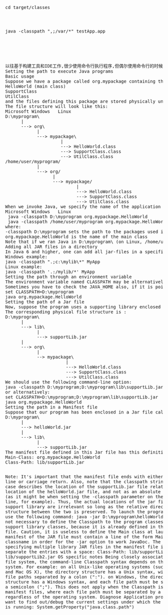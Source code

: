 <pre class="prettyprint lang-js linenums">
<pre class="prettyprint lang-js linenums">cd target/classes</pre>
<pre class="prettyprint lang-js linenums">java -classpath ",;/var/*" testApp.app</pre>
<br />
</pre>
<pre class="prettyprint lang-js linenums">以往基于构建工具和IDE工作,很少使用命令行执行程序,但偶尔使用命令行的时候关于类路径的设置都要查阅一下说明文档,这里找到一个详尽清晰的说明,以备自查.特别指明的是:classpath最好使用""(window系统下)或''(linux系统下)括起来,否则可能会因为包含的jar路径上含有空格一类的特殊字符导致出现奇怪的错误提示.,本文转自wikipedia,地址: http://en.wikipedia.org/wiki/Classpath_%28Java%29
Setting the path to execute Java programs
Basic usage
Suppose we have a package called org.mypackage containing the classes:
HelloWorld (main class)
SupportClass
UtilClass
and the files defining this package are stored physically under the directory D:\myprogram (on Windows) or /home/user/myprogram (on Linux).
The file structure will look like this:
Microsoft Windows	Linux
D:\myprogram\
      |
      ---&gt; org\  
            |
            ---&gt; mypackage\
                     |
                     ---&gt; HelloWorld.class       
                     ---&gt; SupportClass.class   
                     ---&gt; UtilClass.class     
/home/user/myprogram/
            |
            ---&gt; org/  
                  |
                  ---&gt; mypackage/
                           |
                           ---&gt; HelloWorld.class       
                           ---&gt; SupportClass.class   
                           ---&gt; UtilClass.class     
When we invoke Java, we specify the name of the application to run: org.mypackage.HelloWorld. However we must also tell Java where to look for the files and directories defining our package. So to launch the program, we use the following command:
Microsoft Windows	Linux
 java -classpath D:\myprogram org.mypackage.HelloWorld
 java -classpath /home/user/myprogram org.mypackage.HelloWorld 
where:
-classpath D:\myprogram sets the path to the packages used in the program (on Linux, -classpath /home/user/myprogram)
org.mypackage.HelloWorld is the name of the main class
Note that if we ran Java in D:\myprogram\ (on Linux, /home/user/myprogram/) then we would not need to specify the classpath since Java implicitly looks in the current working directory for files containing classes.
Adding all JAR files in a directory
In Java 6 and higher, one can add all jar-files in a specific directory to the classpath using wildcard notation.
Windows example:
java -classpath ".;c:\mylib\*" MyApp
Linux example:
java -classpath '.:/mylib/*' MyApp
Setting the path through an environment variable
The environment variable named CLASSPATH may be alternatively used to set the classpath. For the above example, we could also use on Windows:
Sometimes you have to check the JAVA_HOME also, if it is pointing towards the right JDK version
set CLASSPATH=D:\myprogram
java org.mypackage.HelloWorld
Setting the path of a Jar file
Now, suppose the program uses a supporting library enclosed in a Jar file called supportLib.jar, physically in the directory D:\myprogram\lib\.
The corresponding physical file structure is :
D:\myprogram\
      |
      ---&gt; lib\
            |
            ---&gt; supportLib.jar
      |
      ---&gt; org\
            |
            --&gt; mypackage\
                       |
                       ---&gt; HelloWorld.class
                       ---&gt; SupportClass.class
                       ---&gt; UtilClass.class
We should use the following command-line option:
java -classpath D:\myprogram;D:\myprogram\lib\supportLib.jar org.mypackage.HelloWorld
or alternatively:
set CLASSPATH=D:\myprogram;D:\myprogram\lib\supportLib.jar
java org.mypackage.HelloWorld
Setting the path in a Manifest file
Suppose that our program has been enclosed in a Jar file called helloWorld.jar, put directly in the D:\myprogram directory. We have the following file structure:
D:\myprogram\
      |
      ---&gt; helloWorld.jar 
      |
      ---&gt; lib\  
            |
            ---&gt; supportLib.jar
The manifest file defined in this Jar file has this definition:
Main-Class: org.mypackage.HelloWorld
Class-Path: lib/supportLib.jar

Note: It's important that the manifest file ends with either a new line or carriage return.
Also, note that the classpath string in this case describes the location of the supportLib.jar file relative to the location of the helloWorld.jar file, and not as an absolute file path (as it might be when setting the -classpath parameter on the command line, for example). Thus, the actual locations of the jar file and its support library are irrelevant so long as the relative directory structure between the two is preserved.
To launch the program, we can use the following command:
java -jar D:\myprogram\helloWorld.jar
It is not necessary to define the Classpath to the program classes, or the support library classes, because it is already defined in the manifest file.
Caution, it is useless to define the Main class at launch, the manifest of the JAR file must contain a line of the form
Main-Class: classname
in order for the -jar option to work JavaDoc.
The syntax for specifying multiple library JAR files in the manifest file is to separate the entries with a space:
Class-Path: lib/supportLib.jar lib/supportLib2.jar
OS specific notes
Being closely associated with the file system, the command-line Classpath syntax depends on the operating system. For example:
on all Unix-like operating systems (such as Linux and Mac OS X), the directory structure has a Unix syntax, with separate file paths separated by a colon (":").
on Windows, the directory structure has a Windows syntax, and each file path must be separated by a semicolon (";").
This does not apply when the Classpath is defined in manifest files, where each file path must be separated by a space (" "), regardless of the operating system.
Diagnose
Application programmers may want to find out/debug the current settings under which the application is running:
System.getProperty("java.class.path")</pre>